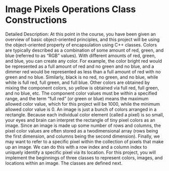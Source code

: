 # Image Pixels Operations Class Constructions





Detailed Description:
At this point in the course, you have been given an overview of basic object-oriented principles, and this
project will be using the object-oriented property of encapsulation using C++ classes.
Colors are typically described as a combination of some amount of red, green, and blue (referred to as
“RGB” values). With different amounts of red, green, and blue, you can create any color. For example, the
color bright red would be represented as a full amount of red and no green and no blue, and a dimmer red
would be represented as less than a full amount of red with no green and no blue. Similarly, black is no red,
no green, and no blue, while white is full red, full green, and full blue. Other colors are obtained by mixing
the component colors, so yellow is obtained via full red, full green, and no blue, etc. The component color
values must be within a specified range, and the term “full red” (or green or blue) means the maximum
allowed color value, which for this project will be 1000, while the minimum allowed color value is 0.
An image is just a bunch of colors arranged in a rectangle. Because each individual color element (called a
pixel) is so small, your eyes and brain can interpret the rectangle of tiny pixel colors as an image. Since an
image is made up some number of rows and columns, the pixel color values are often stored as a twodimensional
array (rows being the first dimension, and columns being the second dimension).
Finally, we may want to refer to a specific pixel within the collection of pixels that make up an image. We
can do this with a row index and a column index to uniquely identify a specific pixel via its location.
For this project, you will implement the beginnings of three classes to represent colors, images, and
locations within an image. The classes are defined next.
